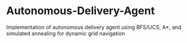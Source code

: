 # Autonomous-Delivery-Agent
Implementation of autonomous delivery agent using BFS/UCS, A*, and simulated annealing for dynamic grid navigation
